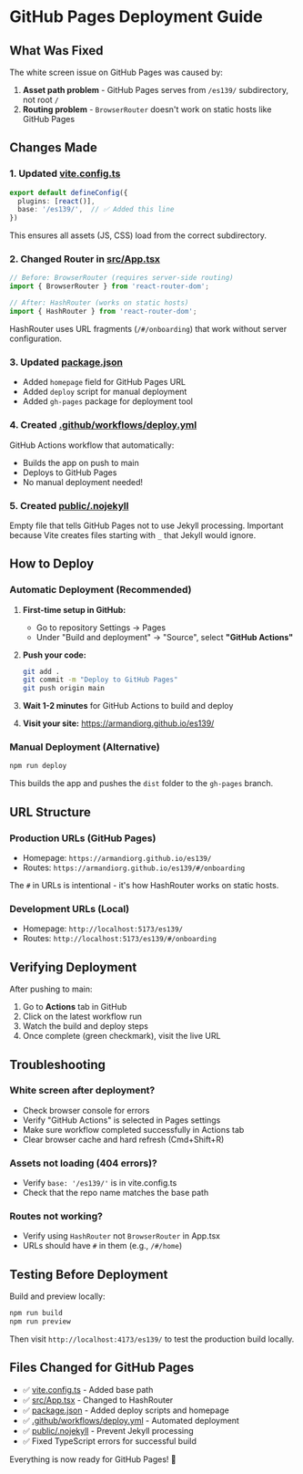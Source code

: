 # GitHub Pages Deployment Guide

## What Was Fixed

The white screen issue on GitHub Pages was caused by:

1. **Asset path problem** - GitHub Pages serves from `/es139/` subdirectory, not root `/`
2. **Routing problem** - `BrowserRouter` doesn't work on static hosts like GitHub Pages

## Changes Made

### 1. Updated [vite.config.ts](vite.config.ts)
```typescript
export default defineConfig({
  plugins: [react()],
  base: '/es139/',  // ✅ Added this line
})
```
This ensures all assets (JS, CSS) load from the correct subdirectory.

### 2. Changed Router in [src/App.tsx](src/App.tsx)
```typescript
// Before: BrowserRouter (requires server-side routing)
import { BrowserRouter } from 'react-router-dom';

// After: HashRouter (works on static hosts)
import { HashRouter } from 'react-router-dom';
```
HashRouter uses URL fragments (`/#/onboarding`) that work without server configuration.

### 3. Updated [package.json](package.json)
- Added `homepage` field for GitHub Pages URL
- Added `deploy` script for manual deployment
- Added `gh-pages` package for deployment tool

### 4. Created [.github/workflows/deploy.yml](.github/workflows/deploy.yml)
GitHub Actions workflow that automatically:
- Builds the app on push to main
- Deploys to GitHub Pages
- No manual deployment needed!

### 5. Created [public/.nojekyll](public/.nojekyll)
Empty file that tells GitHub Pages not to use Jekyll processing. Important because Vite creates files starting with `_` that Jekyll would ignore.

## How to Deploy

### Automatic Deployment (Recommended)

1. **First-time setup in GitHub:**
   - Go to repository Settings → Pages
   - Under "Build and deployment" → "Source", select **"GitHub Actions"**

2. **Push your code:**
   ```bash
   git add .
   git commit -m "Deploy to GitHub Pages"
   git push origin main
   ```

3. **Wait 1-2 minutes** for GitHub Actions to build and deploy

4. **Visit your site:** https://armandiorg.github.io/es139/

### Manual Deployment (Alternative)

```bash
npm run deploy
```

This builds the app and pushes the `dist` folder to the `gh-pages` branch.

## URL Structure

### Production URLs (GitHub Pages)
- Homepage: `https://armandiorg.github.io/es139/`
- Routes: `https://armandiorg.github.io/es139/#/onboarding`

The `#` in URLs is intentional - it's how HashRouter works on static hosts.

### Development URLs (Local)
- Homepage: `http://localhost:5173/es139/`
- Routes: `http://localhost:5173/es139/#/onboarding`

## Verifying Deployment

After pushing to main:

1. Go to **Actions** tab in GitHub
2. Click on the latest workflow run
3. Watch the build and deploy steps
4. Once complete (green checkmark), visit the live URL

## Troubleshooting

### White screen after deployment?
- Check browser console for errors
- Verify "GitHub Actions" is selected in Pages settings
- Make sure workflow completed successfully in Actions tab
- Clear browser cache and hard refresh (Cmd+Shift+R)

### Assets not loading (404 errors)?
- Verify `base: '/es139/'` is in vite.config.ts
- Check that the repo name matches the base path

### Routes not working?
- Verify using `HashRouter` not `BrowserRouter` in App.tsx
- URLs should have `#` in them (e.g., `/#/home`)

## Testing Before Deployment

Build and preview locally:
```bash
npm run build
npm run preview
```

Then visit `http://localhost:4173/es139/` to test the production build locally.

## Files Changed for GitHub Pages

- ✅ [vite.config.ts](vite.config.ts) - Added base path
- ✅ [src/App.tsx](src/App.tsx) - Changed to HashRouter
- ✅ [package.json](package.json) - Added deploy scripts and homepage
- ✅ [.github/workflows/deploy.yml](.github/workflows/deploy.yml) - Automated deployment
- ✅ [public/.nojekyll](public/.nojekyll) - Prevent Jekyll processing
- ✅ Fixed TypeScript errors for successful build

Everything is now ready for GitHub Pages! 🚀